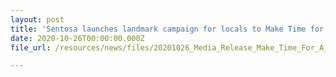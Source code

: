 ```yaml
---
layout: post
title: 'Sentosa launches landmark campaign for locals to Make Time for a Holiday, with over 50 new offerings including hybrid events, insider tours and $100 packages'
date: 2020-10-26T00:00:00.000Z
file_url: /resources/news/files/20201026_Media_Release_Make_Time_For_A_Holiday.pdf

---
```





